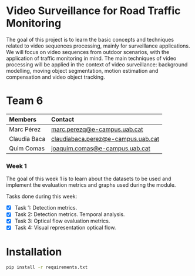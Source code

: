 # Video Surveillance for Road Traffic Monitoring

The goal of this project is to learn the basic concepts and techniques related to video sequences processing, mainly for surveillance applications. We will focus on video sequences from outdoor scenarios, with the application of traffic monitoring in mind. The main techniques of video processing will be applied in the context of video surveillance: background modelling, moving object segmentation, motion estimation and compensation and video object tracking.


# Team 6 

| Members | Contact |
| :---         |   :---    | 
| Marc Pérez   | marc.perezq@e-campus.uab.cat | 
| Claudia Baca    | claudiabaca.perez@e-campus.uab.cat  |
| Quim Comas    | joaquim.comas@e-campus.uab.cat  |



### Week 1

The goal of this week 1 is to learn about the datasets to be used and implement the evaluation metrics and graphs used during the module.

Tasks done during this week:

- [x] Task 1: Detection metrics.
- [x] Task 2: Detection metrics. Temporal analysis.
- [x] Task 3: Optical flow evaluation metrics.
- [x] Task 4: Visual representation optical flow.

# Installation

```bash
pip install -r requirements.txt
```




